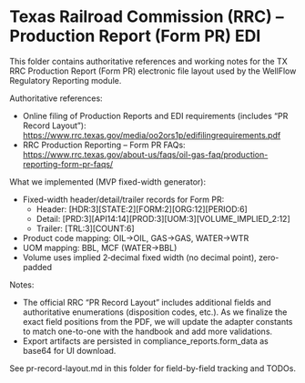 # Texas Railroad Commission (RRC) – Production Report (Form PR) EDI

This folder contains authoritative references and working notes for the TX RRC
Production Report (Form PR) electronic file layout used by the WellFlow
Regulatory Reporting module.

Authoritative references:

- Online filing of Production Reports and EDI requirements (includes “PR Record
  Layout”): <https://www.rrc.texas.gov/media/oo2ors1p/edifilingrequirements.pdf>
- RRC Production Reporting – Form PR FAQs:
  <https://www.rrc.texas.gov/about-us/faqs/oil-gas-faq/production-reporting-form-pr-faqs/>

What we implemented (MVP fixed-width generator):

- Fixed-width header/detail/trailer records for Form PR:
  - Header: [HDR:3][STATE:2][FORM:2][ORG:12][PERIOD:6]
  - Detail: [PRD:3][API14:14][PROD:3][UOM:3][VOLUME_IMPLIED_2:12]
  - Trailer: [TRL:3][COUNT:6]
- Product code mapping: OIL→OIL, GAS→GAS, WATER→WTR
- UOM mapping: BBL, MCF (WATER→BBL)
- Volume uses implied 2‑decimal fixed width (no decimal point), zero-padded

Notes:

- The official RRC “PR Record Layout” includes additional fields and
  authoritative enumerations (disposition codes, etc.). As we finalize the exact
  field positions from the PDF, we will update the adapter constants to match
  one-to-one with the handbook and add more validations.
- Export artifacts are persisted in compliance_reports.form_data as base64 for
  UI download.

See pr-record-layout.md in this folder for field-by-field tracking and TODOs.
